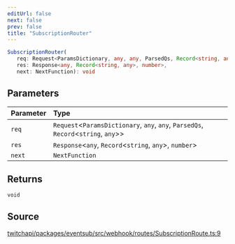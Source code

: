 ```yaml
---
editUrl: false
next: false
prev: false
title: "SubscriptionRouter"
---
```


```ts
SubscriptionRouter(
   req: Request<ParamsDictionary, any, any, ParsedQs, Record<string, any>>, 
   res: Response<any, Record<string, any>, number>, 
   next: NextFunction): void
```

## Parameters

| Parameter | Type |
| :------ | :------ |
| `req` | `Request`\<`ParamsDictionary`, `any`, `any`, `ParsedQs`, `Record`\<`string`, `any`\>\> |
| `res` | `Response`\<`any`, `Record`\<`string`, `any`\>, `number`\> |
| `next` | `NextFunction` |

## Returns

`void`

## Source

[twitchapi/packages/eventsub/src/webhook/routes/SubscriptionRoute.ts:9](https://github.com/pablornc/twitchapi//blob/b274026/packages/eventsub/src/webhook/routes/SubscriptionRoute.ts#L9)
